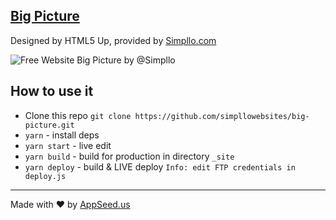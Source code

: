 ## [Big Picture](https://free-website-big-picture.simpllo.com)
Designed by HTML5 Up, provided by [Simpllo.com](https://simplo.com) 

![Free Website Big Picture by @Simpllo](https://static.simpllo.com/free-website-big-picture.jpg)

## How to use it
- Clone this repo `git clone https://github.com/simpllowebsites/big-picture.git`
- `yarn` - install deps
- `yarn start` - live edit
- `yarn build` - build for production in directory `_site`
- `yarn deploy` - build & LIVE deploy `Info: edit FTP credentials in deploy.js `

---
Made with ♥ by [AppSeed.us](https://appseed.us?ref=github-simpllo)
